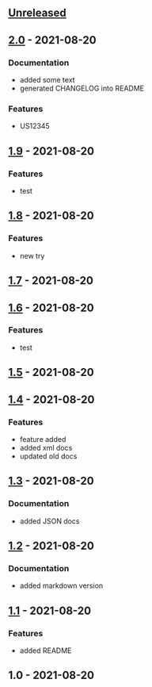 <a name="unreleased"></a>
## [Unreleased]


<a name="2.0"></a>
## [2.0] - 2021-08-20
### Documentation
-  added some text
-  generated CHANGELOG into README

### Features
- US12345


<a name="1.9"></a>
## [1.9] - 2021-08-20
### Features
- test


<a name="1.8"></a>
## [1.8] - 2021-08-20
### Features
- new try


<a name="1.7"></a>
## [1.7] - 2021-08-20

<a name="1.6"></a>
## [1.6] - 2021-08-20
### Features
- test


<a name="1.5"></a>
## [1.5] - 2021-08-20

<a name="1.4"></a>
## [1.4] - 2021-08-20
### Features
-  feature added
-  added xml docs
-  updated old docs


<a name="1.3"></a>
## [1.3] - 2021-08-20
### Documentation
-  added JSON docs


<a name="1.2"></a>
## [1.2] - 2021-08-20
### Documentation
-  added markdown version


<a name="1.1"></a>
## [1.1] - 2021-08-20
### Features
-  added README


<a name="1.0"></a>
## 1.0 - 2021-08-20

[Unreleased]: https://github.com/Bartman0/git-chglog-test/compare/2.0...HEAD
[2.0]: https://github.com/Bartman0/git-chglog-test/compare/1.9...2.0
[1.9]: https://github.com/Bartman0/git-chglog-test/compare/1.8...1.9
[1.8]: https://github.com/Bartman0/git-chglog-test/compare/1.7...1.8
[1.7]: https://github.com/Bartman0/git-chglog-test/compare/1.6...1.7
[1.6]: https://github.com/Bartman0/git-chglog-test/compare/1.5...1.6
[1.5]: https://github.com/Bartman0/git-chglog-test/compare/1.4...1.5
[1.4]: https://github.com/Bartman0/git-chglog-test/compare/1.3...1.4
[1.3]: https://github.com/Bartman0/git-chglog-test/compare/1.2...1.3
[1.2]: https://github.com/Bartman0/git-chglog-test/compare/1.1...1.2
[1.1]: https://github.com/Bartman0/git-chglog-test/compare/1.0...1.1

